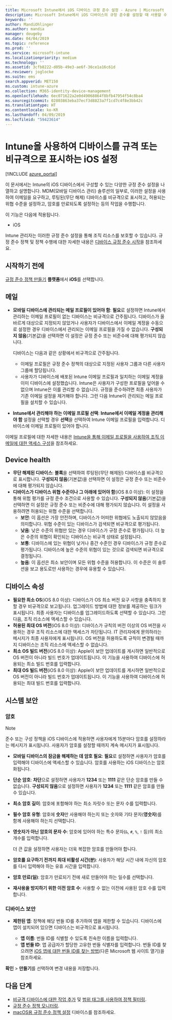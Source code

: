 ```yaml
---
title: Microsoft Intune에서 iOS 디바이스 규정 준수 설정 - Azure | Microsoft Docs
description: Microsoft Intune에서 iOS 디바이스의 규정 준수를 설정할 때 사용할 수 있는 모든 설정 목록을 참조하세요. 이메일을 요구하거나, 무단 해제 또는 루팅된 디바이스 확인하고, 허용되는 최소 및 최대 운영 체제 설정, 암호 길이 및 디바이스 비활성화, 암호 제한 등을 포함한 모든 암호 제한 사항을 설정할 수 있습니다.
keywords: ''
author: MandiOhlinger
ms.author: mandia
manager: dougeby
ms.date: 04/04/2019
ms.topic: reference
ms.prod: ''
ms.service: microsoft-intune
ms.localizationpriority: medium
ms.technology: ''
ms.assetid: 3cfb8222-d05b-49e3-ae6f-36ce1a16c61d
ms.reviewer: joglocke
ms.suite: ems
search.appverid: MET150
ms.custom: intune-azure
ms.collection: M365-identity-device-management
ms.openlocfilehash: 6ec071622a2e0d49068864f8bfb47954f54c8ba4
ms.sourcegitcommit: 02803863eba37ecf3d8823a7f1cd7c4f8e3bb42c
ms.translationtype: HT
ms.contentlocale: ko-KR
ms.lasthandoff: 04/09/2019
ms.locfileid: "59423614"
---
```

# <a name="ios-settings-to-mark-devices-as-compliant-or-not-compliant-using-intune"></a>Intune을 사용하여 디바이스를 규격 또는 비규격으로 표시하는 iOS 설정

[!INCLUDE [azure_portal](./includes/azure_portal.md)]

이 문서에서는 Intune의 iOS 디바이스에서 구성할 수 있는 다양한 규정 준수 설정을 나열하고 설명합니다. MDM(모바일 디바이스 관리) 솔루션의 일부로, 이러한 설정을 사용하여 이메일을 요구하고, 루팅된(무단 해제) 디바이스를 비규격으로 표시하고, 허용되는 위협 수준을 설정하고, 암호를 만료되도록 설정하는 등의 작업을 수행합니다.

이 기능은 다음에 적용됩니다.

- iOS

Intune 관리자는 이러한 규정 준수 설정을 통해 조직 리소스를 보호할 수 있습니다. 규정 준수 정책 및 정책 수행에 대한 자세한 내용은 [디바이스 규정 준수 시작](device-compliance-get-started.md)을 참조하세요.

## <a name="before-you-begin"></a>시작하기 전에

[규정 준수 정책 만들기](create-compliance-policy.md#create-the-policy) **플랫폼**에서 **iOS**를 선택합니다.

## <a name="email"></a>메일

- **모바일 디바이스에 관리되는 메일 프로필이 있어야 함**: **필요**로 설정하면 Intune에서 관리하는 이메일 프로필이 없는 디바이스는 비규격으로 간주됩니다. 디바이스가 올바르게 대상으로 지정되지 않았거나 사용자가 디바이스에서 이메일 계정을 수동으로 설정한 경우 디바이스에서 관리되는 이메일 프로필을 가질 수 없습니다. **구성되지 않음**(기본값)을 선택하면 이 설정은 규정 준수 또는 비준수에 대해 평가되지 않습니다.

  디바이스는 다음과 같은 상황에서 비규격으로 간주됩니다.

  - 이메일 프로필은 규정 준수 정책의 대상으로 지정된 사용자 그룹과 다른 사용자 그룹에 할당됩니다.
  - 사용자가 디바이스에 배포된 Intune 이메일 프로필과 일치하는 이메일 계정을 이미 디바이스에 설정했습니다. Intune은 사용자가 구성한 프로필을 덮어쓸 수 없으며 Intune은 이를 관리할 수 없습니다. 규정을 준수하려면 최종 사용자가 기존 이메일 설정을 제거해야 합니다. 그런 다음 Intune이 관리되는 메일 프로필을 설치할 수 있습니다.

- **Intune에서 관리해야 하는 이메일 프로필 선택**: **Intune에서 이메일 계정을 관리해야 함** 설정을 선택할 경우 **선택**을 선택하여 Intune 이메일 프로필을 입력합니다. 디바이스에 이메일 프로필이 있어야 합니다.

이메일 프로필에 대한 자세한 내용은 [Intune을 통해 이메일 프로필을 사용하여 조직 이메일에 대한 액세스 구성](email-settings-configure.md)을 참조하세요.

## <a name="device-health"></a>Device health

- **무단 해제된 디바이스**: **블록**을 선택하여 루팅된(무단 해제된) 디바이스를 비규격으로 표시합니다. **구성되지 않음**(기본값)을 선택하면 이 설정은 규정 준수 또는 비준수에 대해 평가되지 않습니다.
- **디바이스가 디바이스 위협 수준이나 그 아래에 있어야 함**(iOS 8.0 이상): 이 설정을 통해 위험 평가를 규정 준수 조건으로 사용할 수 있습니다. **구성되지 않음**(기본값)을 선택하면 이 설정은 규정 준수 또는 비준수에 대해 평가되지 않습니다. 이 설정을 사용하려면 허용되는 위협 수준을 선택합니다.
  - **보안**: 이 옵션은 가장 안전하며, 디바이스가 어떠한 위협에도 노출되지 않았음을 의미합니다. 위협 수준이 있는 디바이스가 검색되면 비규격으로 평가됩니다.
  - **낮음**: 낮은 수준의 위협만 있는 경우 디바이스가 규정 준수로 평가됩니다. 더 높은 수준의 위협이 확인되는 디바이스는 비규격 상태로 설정됩니다.
  - **보통**: 디바이스에 있는 위협이 낮거나 중간 수준인 경우 디바이스가 규정 준수로 평가됩니다. 디바이스에 높은 수준의 위협이 있는 것으로 검색되면 비규격으로 결정됩니다.
  - **높음**: 이 옵션은 최소 보안이며 모든 위협 수준을 허용합니다. 이 수준은 이 솔루션을 보고 용도로만 사용하는 경우에 유용할 수 있습니다.

## <a name="device-properties"></a>디바이스 속성

- **필요한 최소 OS**(iOS 8.0 이상): 디바이스가 OS 최소 버전 요구 사항을 충족하지 못할 경우 비규격으로 보고됩니다. 업그레이드 방법에 대한 정보를 제공하는 링크가 표시됩니다. 최종 사용자는 디바이스를 업그레이드하도록 선택할 수 있습니다. 그런 다음, 조직 리소스에 액세스할 수 있습니다.
- **허용된 최대 OS 버전**(iOS 8.0 이상): 디바이스가 규칙의 버전 이상의 OS 버전을 사용하는 경우 조직 리소스에 대한 액세스가 차단됩니다. IT 관리자에게 문의하라는 메시지가 최종 사용자에게 표시됩니다. OS 버전을 허용하도록 규칙이 변경될 때까지 디바이스는 조직 리소스에 액세스할 수 없습니다.
- **최소 OS 빌드 버전**(iOS 8.0 이상): Apple이 보안 업데이트를 게시하면 일반적으로 OS 버전이 아니라 빌드 번호가 업데이트됩니다. 이 기능을 사용하여 디바이스에 허용되는 최소 빌드 번호를 입력합니다.
- **최대 OS 빌드 버전**(iOS 8.0 이상): Apple이 보안 업데이트를 게시하면 일반적으로 OS 버전이 아니라 빌드 번호가 업데이트됩니다. 이 기능을 사용하여 디바이스에 허용되는 최대 빌드 번호를 입력합니다.

## <a name="system-security"></a>시스템 보안

### <a name="password"></a>암호

> [!NOTE]
> 준수 또는 구성 정책을 iOS 디바이스에 적용하면 사용자에게 15분마다 암호를 설정하라는 메시지가 표시됩니다. 사용자가 암호를 설정할 때까지 계속 메시지가 표시됩니다.

- **모바일 디바이스의 잠금을 해제하는 데 암호 필요**: **필요**로 설정하면 사용자가 암호를 입력해야 디바이스에 액세스할 수 있습니다. 암호를 사용하는 iOS 디바이스는 암호화됩니다.
- **단순 암호**: **차단**으로 설정하면 사용자가 **1234** 또는 **1111** 같은 단순 암호를 만들 수 없습니다. **구성되지 않음**으로 설정하면 사용자가 **1234** 또는 **1111** 같은 암호를 만들 수 있습니다.
- **최소 암호 길이**: 암호에 포함해야 하는 최소 자릿수 또는 문자 수를 입력합니다.
- **필수 암호 유형**: 암호에 **숫자**만 사용해야 하는지 또는 숫자와 기타 문자(**영숫자**)를 함께 사용해야 하는지 선택합니다.
- **영숫자가 아닌 암호의 문자 수**: 암호에 있어야 하는 특수 문자(`&`, `#`, `%`, `!` 등)의 최소 개수를 입력합니다.

    더 큰 값을 설정하면 사용자는 더욱 복잡한 암호를 만들어야 합니다.

- **암호를 요구하기 전까지 최대 비활성 시간(분)**: 사용자가 해당 시간 내에 자신의 암호를 다시 입력해야 하는 유휴 시간을 입력합니다.
- **암호 만료(일)**: 암호가 만료되기 전에 새로 만들어야 하는 일수를 선택합니다.
- **재사용을 방지하기 위한 이전 암호 수**: 사용할 수 없는 이전에 사용된 암호 수를 입력합니다.

### <a name="device-security"></a>디바이스 보안

- **제한된 앱**: 정책에 해당 번들 ID를 추가하여 앱을 제한할 수 있습니다. 디바이스에 앱이 설치되어 있으면 디바이스는 비규격으로 표시됩니다.

  - **앱 이름**: 번들 ID를 식별할 수 있도록 친숙한 이름을 입력합니다.
  - **앱 번들 ID**: 앱 공급자가 할당한 고유한 번들 식별자를 입력합니다. 번들 ID를 찾으려면 [iOS 앱에 대한 번들 ID를 찾는 방법](https://support.microsoft.com/help/4294074/how-to-find-the-bundle-id-for-an-ios-app)(다른 Microsoft 웹 사이트 열기)을 참조하세요.  

**확인** > **만들기**를 선택하여 변경 내용을 저장합니다.

## <a name="next-steps"></a>다음 단계

- [비규격 디바이스에 대한 작업 추가](actions-for-noncompliance.md) 및 [범위 태그를 사용하여 정책 필터링](scope-tags.md).
- [규정 준수 정책 모니터링](compliance-policy-monitor.md).
- [macOS용 규정 준수 정책 설정](compliance-policy-create-mac-os.md) 디바이스를 참조하세요.
